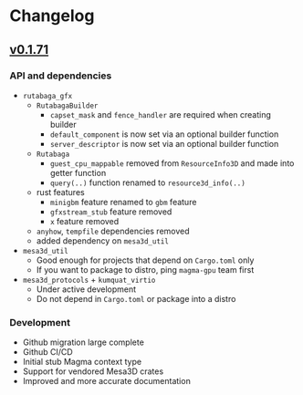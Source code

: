 # Changelog

## [v0.1.71](https://github.com/magma-gpu/rutabaga_gfx/tree/v0.1.71)

### API and dependencies

- `rutabaga_gfx`
  - `RutabagaBuilder`
    - `capset_mask` and `fence_handler` are required when creating builder
    - `default_component` is now set via an optional builder function
    - `server_descriptor` is now set via an optional builder function
  - `Rutabaga`
    - `guest_cpu_mappable` removed from `ResourceInfo3D` and made into getter function
    - `query(..)` function renamed to `resource3d_info(..)`
  - rust features
    - `minigbm` feature renamed to `gbm` feature
    - `gfxstream_stub` feature removed
    - `x` feature removed
  - `anyhow`, `tempfile` dependencies removed
  - added dependency on `mesa3d_util`
- `mesa3d_util`
  - Good enough for projects that depend on `Cargo.toml` only
  - If you want to package to distro, ping `magma-gpu` team first
- `mesa3d_protocols` + `kumquat_virtio`
  - Under active development
  - Do not depend in `Cargo.toml` or package into a distro

### Development

- Github migration large complete
- Github CI/CD
- Initial stub Magma context type
- Support for vendored Mesa3D crates
- Improved and more accurate documentation

